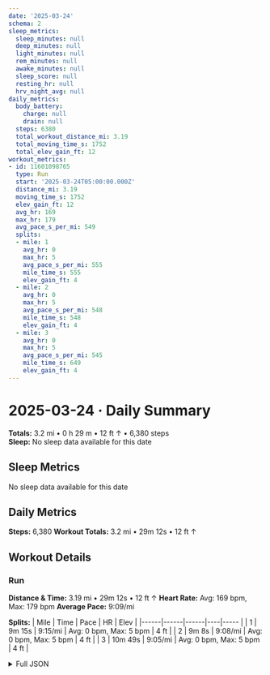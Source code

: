 ```yaml
---
date: '2025-03-24'
schema: 2
sleep_metrics:
  sleep_minutes: null
  deep_minutes: null
  light_minutes: null
  rem_minutes: null
  awake_minutes: null
  sleep_score: null
  resting_hr: null
  hrv_night_avg: null
daily_metrics:
  body_battery:
    charge: null
    drain: null
  steps: 6380
  total_workout_distance_mi: 3.19
  total_moving_time_s: 1752
  total_elev_gain_ft: 12
workout_metrics:
- id: 11601098765
  type: Run
  start: '2025-03-24T05:00:00.000Z'
  distance_mi: 3.19
  moving_time_s: 1752
  elev_gain_ft: 12
  avg_hr: 169
  max_hr: 179
  avg_pace_s_per_mi: 549
  splits:
  - mile: 1
    avg_hr: 0
    max_hr: 5
    avg_pace_s_per_mi: 555
    mile_time_s: 555
    elev_gain_ft: 4
  - mile: 2
    avg_hr: 0
    max_hr: 5
    avg_pace_s_per_mi: 548
    mile_time_s: 548
    elev_gain_ft: 4
  - mile: 3
    avg_hr: 0
    max_hr: 5
    avg_pace_s_per_mi: 545
    mile_time_s: 649
    elev_gain_ft: 4
---
```

# 2025-03-24 · Daily Summary
**Totals:** 3.2 mi • 0 h 29 m • 12 ft ↑ • 6,380 steps  
**Sleep:** No sleep data available for this date

## Sleep Metrics
No sleep data available for this date

## Daily Metrics
**Steps:** 6,380
**Workout Totals:** 3.2 mi • 29m 12s • 12 ft ↑

## Workout Details
### Run
**Distance & Time:** 3.19 mi • 29m 12s • 12 ft ↑
**Heart Rate:** Avg: 169 bpm, Max: 179 bpm
**Average Pace:** 9:09/mi

**Splits:**
| Mile | Time | Pace | HR | Elev |
|------|------|------|----|----- |
| 1 | 9m 15s | 9:15/mi | Avg: 0 bpm, Max: 5 bpm | 4 ft |
| 2 | 9m 8s | 9:08/mi | Avg: 0 bpm, Max: 5 bpm | 4 ft |
| 3 | 10m 49s | 9:05/mi | Avg: 0 bpm, Max: 5 bpm | 4 ft |


<details>
<summary>Full JSON</summary>

```json
{
  "date": "2025-03-24",
  "schema": 2,
  "sleep_metrics": {
    "sleep_minutes": null,
    "deep_minutes": null,
    "light_minutes": null,
    "rem_minutes": null,
    "awake_minutes": null,
    "sleep_score": null,
    "resting_hr": null,
    "hrv_night_avg": null
  },
  "daily_metrics": {
    "body_battery": {
      "charge": null,
      "drain": null
    },
    "steps": 6380,
    "total_workout_distance_mi": 3.19,
    "total_moving_time_s": 1752,
    "total_elev_gain_ft": 12
  },
  "workout_metrics": [
    {
      "id": 11601098765,
      "type": "Run",
      "start": "2025-03-24T05:00:00.000Z",
      "distance_mi": 3.19,
      "moving_time_s": 1752,
      "elev_gain_ft": 12,
      "avg_hr": 169,
      "max_hr": 179,
      "avg_pace_s_per_mi": 549,
      "splits": [
        {
          "mile": 1,
          "avg_hr": 0,
          "max_hr": 5,
          "avg_pace_s_per_mi": 555,
          "mile_time_s": 555,
          "elev_gain_ft": 4
        },
        {
          "mile": 2,
          "avg_hr": 0,
          "max_hr": 5,
          "avg_pace_s_per_mi": 548,
          "mile_time_s": 548,
          "elev_gain_ft": 4
        },
        {
          "mile": 3,
          "avg_hr": 0,
          "max_hr": 5,
          "avg_pace_s_per_mi": 545,
          "mile_time_s": 649,
          "elev_gain_ft": 4
        }
      ]
    }
  ]
}
```
</details>
